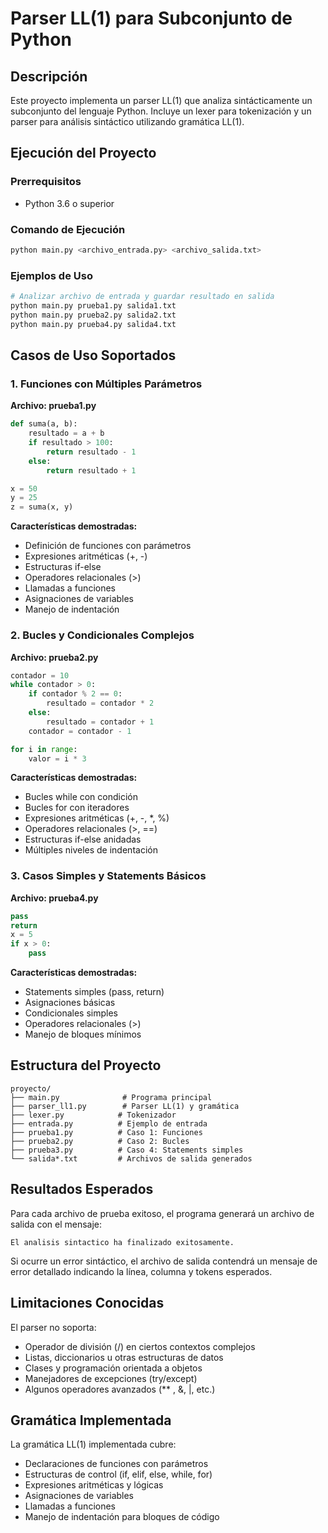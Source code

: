 # Parser LL(1) para Subconjunto de Python

## Descripción
Este proyecto implementa un parser LL(1) que analiza sintácticamente un subconjunto del lenguaje Python. Incluye un lexer para tokenización y un parser para análisis sintáctico utilizando gramática LL(1).

## Ejecución del Proyecto

### Prerrequisitos
- Python 3.6 o superior

### Comando de Ejecución
```bash
python main.py <archivo_entrada.py> <archivo_salida.txt>
```

### Ejemplos de Uso
```bash
# Analizar archivo de entrada y guardar resultado en salida
python main.py prueba1.py salida1.txt
python main.py prueba2.py salida2.txt  
python main.py prueba4.py salida4.txt
```

## Casos de Uso Soportados

### 1. Funciones con Múltiples Parámetros
**Archivo: prueba1.py**
```python
def suma(a, b):
    resultado = a + b
    if resultado > 100:
        return resultado - 1
    else:
        return resultado + 1

x = 50
y = 25
z = suma(x, y)
```

**Características demostradas:**
- Definición de funciones con parámetros
- Expresiones aritméticas (+, -)
- Estructuras if-else
- Operadores relacionales (>)
- Llamadas a funciones
- Asignaciones de variables
- Manejo de indentación

### 2. Bucles y Condicionales Complejos
**Archivo: prueba2.py**
```python
contador = 10
while contador > 0:
    if contador % 2 == 0:
        resultado = contador * 2
    else:
        resultado = contador + 1
    contador = contador - 1

for i in range:
    valor = i * 3
```

**Características demostradas:**
- Bucles while con condición
- Bucles for con iteradores
- Expresiones aritméticas (+, -, *, %)
- Operadores relacionales (>, ==)
- Estructuras if-else anidadas
- Múltiples niveles de indentación

### 3. Casos Simples y Statements Básicos
**Archivo: prueba4.py**
```python
pass
return
x = 5
if x > 0:
    pass
```

**Características demostradas:**
- Statements simples (pass, return)
- Asignaciones básicas
- Condicionales simples
- Operadores relacionales (>)
- Manejo de bloques mínimos

## Estructura del Proyecto

```
proyecto/
├── main.py              # Programa principal
├── parser_ll1.py        # Parser LL(1) y gramática
├── lexer.py            # Tokenizador
├── entrada.py          # Ejemplo de entrada
├── prueba1.py          # Caso 1: Funciones
├── prueba2.py          # Caso 2: Bucles
├── prueba3.py          # Caso 4: Statements simples
└── salida*.txt         # Archivos de salida generados
```

## Resultados Esperados

Para cada archivo de prueba exitoso, el programa generará un archivo de salida con el mensaje:
```
El analisis sintactico ha finalizado exitosamente.
```

Si ocurre un error sintáctico, el archivo de salida contendrá un mensaje de error detallado indicando la línea, columna y tokens esperados.

## Limitaciones Conocidas

El parser no soporta:
- Operador de división (/) en ciertos contextos complejos
- Listas, diccionarios u otras estructuras de datos
- Clases y programación orientada a objetos
- Manejadores de excepciones (try/except)
- Algunos operadores avanzados (** , &, |, etc.)

## Gramática Implementada

La gramática LL(1) implementada cubre:
- Declaraciones de funciones con parámetros
- Estructuras de control (if, elif, else, while, for)
- Expresiones aritméticas y lógicas
- Asignaciones de variables
- Llamadas a funciones
- Manejo de indentación para bloques de código
